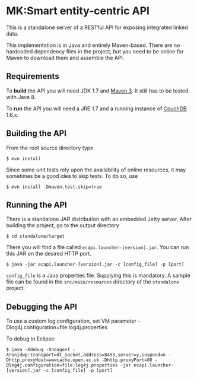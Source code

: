 # MK:Smart entity-centric API

This is a standalone server of a RESTful API for exposing integrated linked data.

This implementation is in Java and entirely Maven-based. There are no hardcoded dependency files in the project, but you need to be online for Maven to download them and assemble the API.

## Requirements

To __build__ the API you will need JDK 1.7 and [Maven 3](http://maven.apache.org). It still has to be tested with Java 8.

To __run__ the API you will need a JRE 1.7 and a running instance of [CouchDB](http://couchdb.apache.org) 1.6.x.

## Building the API

From the root source directory type

    $ mvn install

Since some unit tests rely upon the availability of online resources, it may sometimes be a good idea to skip tests. To do so, use

    $ mvn install -Dmaven.test.skip=true

## Running the API

There is a standalone JAR distribution with an embedded Jetty server. After building the project, go to the output directory

    $ cd standalone/target

There you will find a file called `ecapi.launcher-[version].jar`. You can run this JAR on the desired HTTP port.
	
    $ java -jar ecapi.launcher-[version].jar -c [config_file] -p [port]

`config_file` is a Java properties file. Supplying this is mandatory. A sample file can be found in the `src/main/resources` directory of the `standalone` project.

## Debugging the API

To use a custom log configuration, set VM parameter -Dlog4j.configuration=file:log4j.properties

To debug in Eclipse:

    $ java -Xdebug -Xnoagent -Xrunjdwp:transport=dt_socket,address=8453,server=y,suspend=n -Dhttp.proxyHost=wwwcache.open.ac.uk -Dhttp.proxyPort=80 -Dlog4j.configuration=file:log4j.properties -jar ecapi.launcher-[version].jar -c [config_file] -p [port]
